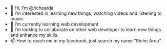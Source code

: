 - 👋 Hi, I’m @richearda
- 👀 I’m interested in learning new things, watching videos and listening to music.
- 🌱 I’m currently learning web development
- 💞️ I’m looking to collaborate on other web developer to learn new things and enhance my skills.
- 📫 How to reach me in my facebook, just search my name "Riche Arda".

<!---
richearda/richearda is a ✨ special ✨ repository because its `README.md` (this file) appears on your GitHub profile.
You can click the Preview link to take a look at your changes.
--->
